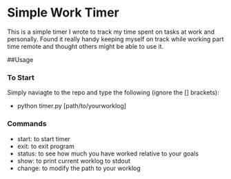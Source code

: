 # Simple Work Timer
This is a simple timer I wrote to track my time spent on tasks at work and personally. Found it really handy keeping myself on track while working part time remote and thought others might be able to use it.

##Usage
### To Start
Simply naviagte to the repo and type the following (ignore the [] brackets):

* python timer.py [path/to/yourworklog]

### Commands
- start: to start timer
- exit: to exit program
- status: to see how much you have worked relative to your goals
- show: to print current worklog to stdout
- change: to modify the path to your worklog
